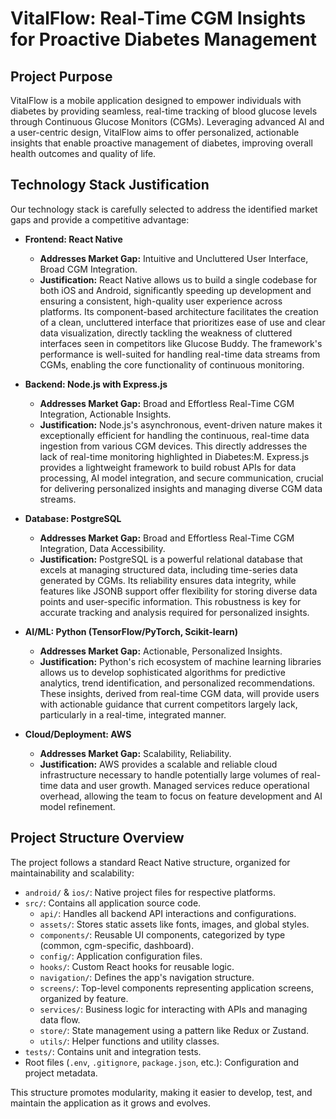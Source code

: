 # VitalFlow: Real-Time CGM Insights for Proactive Diabetes Management

## Project Purpose

VitalFlow is a mobile application designed to empower individuals with diabetes by providing seamless, real-time tracking of blood glucose levels through Continuous Glucose Monitors (CGMs). Leveraging advanced AI and a user-centric design, VitalFlow aims to offer personalized, actionable insights that enable proactive management of diabetes, improving overall health outcomes and quality of life.

## Technology Stack Justification

Our technology stack is carefully selected to address the identified market gaps and provide a competitive advantage:

*   **Frontend: React Native**
    *   **Addresses Market Gap:** Intuitive and Uncluttered User Interface, Broad CGM Integration.
    *   **Justification:** React Native allows us to build a single codebase for both iOS and Android, significantly speeding up development and ensuring a consistent, high-quality user experience across platforms. Its component-based architecture facilitates the creation of a clean, uncluttered interface that prioritizes ease of use and clear data visualization, directly tackling the weakness of cluttered interfaces seen in competitors like Glucose Buddy. The framework's performance is well-suited for handling real-time data streams from CGMs, enabling the core functionality of continuous monitoring.

*   **Backend: Node.js with Express.js**
    *   **Addresses Market Gap:** Broad and Effortless Real-Time CGM Integration, Actionable Insights.
    *   **Justification:** Node.js's asynchronous, event-driven nature makes it exceptionally efficient for handling the continuous, real-time data ingestion from various CGM devices. This directly addresses the lack of real-time monitoring highlighted in Diabetes:M. Express.js provides a lightweight framework to build robust APIs for data processing, AI model integration, and secure communication, crucial for delivering personalized insights and managing diverse CGM data streams.

*   **Database: PostgreSQL**
    *   **Addresses Market Gap:** Broad and Effortless Real-Time CGM Integration, Data Accessibility.
    *   **Justification:** PostgreSQL is a powerful relational database that excels at managing structured data, including time-series data generated by CGMs. Its reliability ensures data integrity, while features like JSONB support offer flexibility for storing diverse data points and user-specific information. This robustness is key for accurate tracking and analysis required for personalized insights.

*   **AI/ML: Python (TensorFlow/PyTorch, Scikit-learn)**
    *   **Addresses Market Gap:** Actionable, Personalized Insights.
    *   **Justification:** Python's rich ecosystem of machine learning libraries allows us to develop sophisticated algorithms for predictive analytics, trend identification, and personalized recommendations. These insights, derived from real-time CGM data, will provide users with actionable guidance that current competitors largely lack, particularly in a real-time, integrated manner.

*   **Cloud/Deployment: AWS**
    *   **Addresses Market Gap:** Scalability, Reliability.
    *   **Justification:** AWS provides a scalable and reliable cloud infrastructure necessary to handle potentially large volumes of real-time data and user growth. Managed services reduce operational overhead, allowing the team to focus on feature development and AI model refinement.

## Project Structure Overview

The project follows a standard React Native structure, organized for maintainability and scalability:

*   `android/` & `ios/`: Native project files for respective platforms.
*   `src/`: Contains all application source code.
    *   `api/`: Handles all backend API interactions and configurations.
    *   `assets/`: Stores static assets like fonts, images, and global styles.
    *   `components/`: Reusable UI components, categorized by type (common, cgm-specific, dashboard).
    *   `config/`: Application configuration files.
    *   `hooks/`: Custom React hooks for reusable logic.
    *   `navigation/`: Defines the app's navigation structure.
    *   `screens/`: Top-level components representing application screens, organized by feature.
    *   `services/`: Business logic for interacting with APIs and managing data flow.
    *   `store/`: State management using a pattern like Redux or Zustand.
    *   `utils/`: Helper functions and utility classes.
*   `tests/`: Contains unit and integration tests.
*   Root files (`.env`, `.gitignore`, `package.json`, etc.): Configuration and project metadata.

This structure promotes modularity, making it easier to develop, test, and maintain the application as it grows and evolves.
